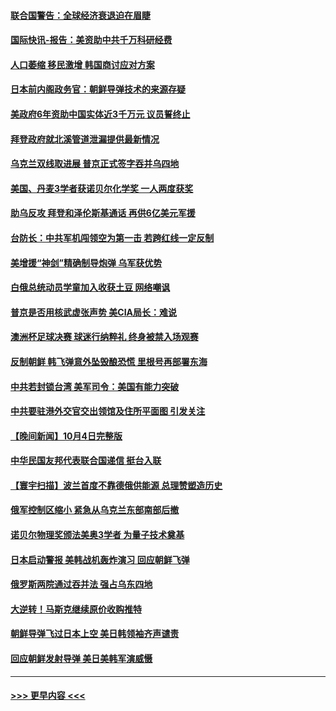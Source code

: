 #### [联合国警告：全球经济衰退迫在眉睫](../pages/prog202/a103544507.md?t=10060350) 
#### [国际快讯-报告：美资助中共千万科研经费](../pages/prog202/a103544486.md?t=10060350) 
#### [人口萎缩 移民激增 韩国商讨应对方案](../pages/prog202/a103544488.md?t=10060350) 
#### [日本前内阁政务官：朝鲜导弹技术的来源存疑](../pages/prog202/a103544499.md?t=10060350) 
#### [美政府6年资助中国实体近3千万元 议员誓终止](../pages/prog202/a103544367.md?t=10060350) 
#### [拜登政府就北溪管道泄漏提供最新情况](../pages/prog202/a103544463.md?t=10060350) 
#### [乌克兰双线取进展 普京正式签字吞并乌四地](../pages/prog202/a103544484.md?t=10060350) 
#### [美国、丹麦3学者获诺贝尔化学奖 一人两度获奖](../pages/prog202/a103544355.md?t=10060350) 
#### [助乌反攻 拜登和泽伦斯基通话 再供6亿美元军援](../pages/prog202/a103544347.md?t=10060350) 
#### [台防长：中共军机闯领空为第一击 若跨红线一定反制](../pages/prog202/a103544339.md?t=10060350) 
#### [美增援“神剑”精确制导炮弹 乌军获优势](../pages/prog202/a103544285.md?t=10060350) 
#### [白俄总统动员学童加入收获土豆 网络嘲讽](../pages/prog202/a103544276.md?t=10060350) 
#### [普京是否用核武虚张声势 美CIA局长：难说](../pages/prog202/a103544282.md?t=10060350) 
#### [澳洲杯足球决赛 球迷行纳粹礼 终身被禁入场观赛](../pages/prog202/a103544202.md?t=10060350) 
#### [反制朝鲜 韩飞弹意外坠毁酿恐慌 里根号再部署东海](../pages/prog202/a103544180.md?t=10060350) 
#### [中共若封锁台湾 美军司令：美国有能力突破](../pages/prog202/a103544179.md?t=10060350) 
#### [中共要驻港外交官交出领馆及住所平面图 引发关注](../pages/prog202/a103544156.md?t=10060350) 
#### [【晚间新闻】10月4日完整版](../pages/prog202/a103543997.md?t=10060350) 
#### [中华民国友邦代表联合国递信 挺台入联](../pages/prog202/a103544034.md?t=10060350) 
#### [【寰宇扫描】波兰首度不靠德俄供能源 总理赞塑造历史](../pages/prog202/a103544026.md?t=10060350) 
#### [俄军控制区缩小 紧急从乌克兰东部南部后撤](../pages/prog202/a103544038.md?t=10060350) 
#### [诺贝尔物理奖颁法美奥3学者 为量子技术奠基](../pages/prog202/a103544010.md?t=10060350) 
#### [日本启动警报 美韩战机轰炸演习 回应朝鲜飞弹](../pages/prog202/a103544018.md?t=10060350) 
#### [俄罗斯两院通过吞并法 强占乌东四地](../pages/prog202/a103543889.md?t=10060350) 
#### [大逆转！马斯克继续原价收购推特](../pages/prog202/a103543885.md?t=10060350) 
#### [朝鲜导弹飞过日本上空 美日韩领袖齐声谴责](../pages/prog202/a103543881.md?t=10060350) 
#### [回应朝鲜发射导弹 美日美韩军演威慑](../pages/prog202/a103543879.md?t=10060350) 

----
#### [ >>> 更早内容 <<< ](../indexes/prog202-earlier.md)
